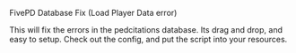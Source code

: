 FivePD Database Fix (Load Player Data error)

This will fix the errors in the pedcitations database. Its drag and drop, and easy to setup. Check out the config, and put the script into your resources.
